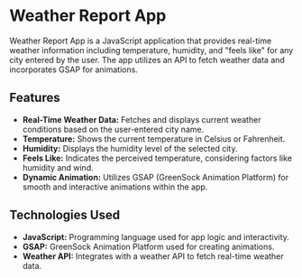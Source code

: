 # Weather Report App

Weather Report App is a JavaScript application that provides real-time weather information including temperature, humidity, and "feels like" for any city entered by the user. The app utilizes an API to fetch weather data and incorporates GSAP for animations.

## Features

- **Real-Time Weather Data:** Fetches and displays current weather conditions based on the user-entered city name.
- **Temperature:** Shows the current temperature in Celsius or Fahrenheit.
- **Humidity:** Displays the humidity level of the selected city.
- **Feels Like:** Indicates the perceived temperature, considering factors like humidity and wind.
- **Dynamic Animation:** Utilizes GSAP (GreenSock Animation Platform) for smooth and interactive animations within the app.

## Technologies Used

- **JavaScript:** Programming language used for app logic and interactivity.
- **GSAP:** GreenSock Animation Platform used for creating animations.
- **Weather API:** Integrates with a weather API to fetch real-time weather data.

#
